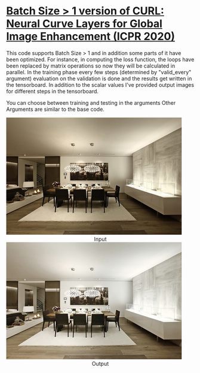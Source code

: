 # [Batch Size > 1 version of CURL: Neural Curve Layers for Global Image Enhancement (ICPR 2020)](https://github.com/sjmoran/CURL)
This code supports Batch Size > 1 and in addition some parts of it have been optimized. For instance, in computing the loss function, the loops have been replaced by matrix operations so now they will be calculated in parallel.
In the training phase every few steps (determined by "valid_every" argument) evaluation on the validation is done and the results get written in the tensorboard. In addition to the scalar values I've provided output images for different steps in the tensorboard. 

You can choose between training and testing in the arguments
Other Arguments are similar to the base code.


<div class="row">
  <div class="column">
    <img src="samples/in1.jpg" alt="Snow">
      <figcaption><center>Input</center></figcaption>
  </div>
  <div class="column">
    <img src="samples/res1.jpg" alt="Forest" >
      <figcaption><center>Output</center></figcaption>
  </div>
</div>

